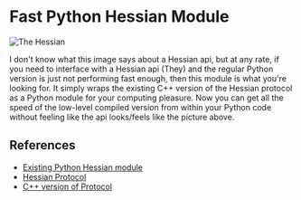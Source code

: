 
Fast Python Hessian Module
==========================

![The Hessian](http://animationreview.files.wordpress.com/2013/03/bunker-hill-bunny-c2a9-warner-brothers.jpg)


I don't know what this image says about a Hessian api, but at any rate, if you
need to interface with a Hessian api (They) and the regular Python version is
just not performing fast enough, then this module is what you're looking for.
It simply wraps the existing C++ version of the Hessian protocol as a Python
module for your computing pleasure. Now you can get all the speed of the
low-level compiled version from within your Python code without feeling like
the api looks/feels like the picture above.


References
----------

 + [Existing Python Hessian module](https://github.com/bgilmore/mustaine)
 + [Hessian Protocol](http://hessian.caucho.com)
 + [C++ version of Protocol](http://sourceforge.net/projects/hessiancpp/)


